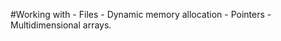 #Working with 
            - Files
            - Dynamic memory allocation
            - Pointers
            - Multidimensional arrays.

